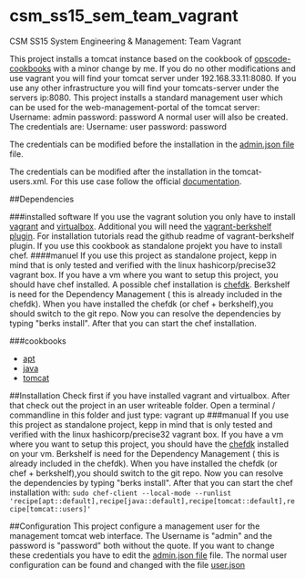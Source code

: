 # csm_ss15_sem_team_vagrant
CSM SS15 System Engineering &amp; Management: Team Vagrant

This project installs a tomcat instance based on the cookbook of [opscode-cookbooks](https://github.com/opscode-cookbooks/tomcat) with a minor change by me.
If you do no other modifications and use vagrant you will find your tomcat server under 192.168.33.11:8080.
If you use any other infrastructure you will find your tomcats-server under the servers ip:8080.
This project installs a standard management user which can be used for the web-management-portal of the tomcat server:
Username: admin
password: password
A normal user will also be created. The credentials are:
Username: user
password: password

The credentials can be modified before the installation in the 
[admin.json file](/data_bags/tomcat_users/admin.json) file.


The credentials can be modified after the installation in  the tomcat-users.xml. For this use case follow the official [documentation](http://tomcat.apache.org/tomcat-6.0-doc/manager-howto.html).

##Dependencies

###installed software
If you use the vagrant solution you only have to install [vagrant](https://www.vagrantup.com/) and [virtualbox](https://www.virtualbox.org/). Additional you will need the [vagrant-berkshelf plugin](https://github.com/berkshelf/vagrant-berkshelf). For installation tutorials read the github readme of vagrant-berkshelf plugin.
If you use this cookbook as standalone projekt you have to install chef.
####manuel
If you use this project as standalone project, kepp in mind that is only tested and verified with the linux hashicorp/precise32 vagrant box. If you have a vm where you want to setup this project, you should have chef installed.
A possible chef installation is [chefdk](https://downloads.chef.io/chef-dk/).  Berkshelf is need for the Dependency Management ( this is already included in the chefdk). When you have installed the chefdk (or chef + berkshelf),you should switch to the git repo. Now you can resolve the dependencies by typing "berks install".
After that you can start the chef installation.

###cookbooks
* [apt](https://supermarket.chef.io/cookbooks/apt)
* [java](https://supermarket.chef.io/cookbooks/java)
* [tomcat](https://github.com/kkoStudyAcc/tomcat)


##Installation
Check first if you have installed vagrant and virtualbox.  After that check out the project in an user writeable folder.
Open a terminal / commandline in this folder and just type: vagrant up
###manual
If you use this project as standalone project, kepp in mind that is only tested and verified with the linux hashicorp/precise32 vagrant box. If you have a vm where you want to setup this project, you should have the [chefdk](https://downloads.chef.io/chef-dk/) installed on your vm. Berkshelf is need for the Dependency Management ( this is already included in the chefdk). When you have installed the chefdk (or chef + berkshelf),you should switch to the git repo. Now you can resolve the dependencies by typing "berks install". After that you can start the chef installation
 with: 
 `sudo chef-client --local-mode --runlist 'recipe[apt::default],recipe[java::default],recipe[tomcat::default],recipe[tomcat::users]'`


##Configuration
This project configure a management user for the management tomcat web interface. The Username is "admin" and the password is "password" both without the quote. If you want to change these credentials you have to edit the [admin.json file](/data_bags/tomcat_users/admin.json) file. 
The normal user configuration can be found and changed with the file [user.json](/data_bags/tomcat_users/user.json)

